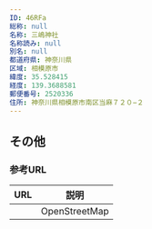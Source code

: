 ```yaml
---
ID: 46RFa
総称: null
名称: 三嶋神社
名称読み: null
別名: null
都道府県: 神奈川県
区域: 相模原市
緯度: 35.528415
経度: 139.3688581
郵便番号: 2520336
住所: 神奈川県相模原市南区当麻７２０−２
---
```


## その他

### 参考URL

| URL | 説明          |
| --- | ------------- |
|     | OpenStreetMap |
